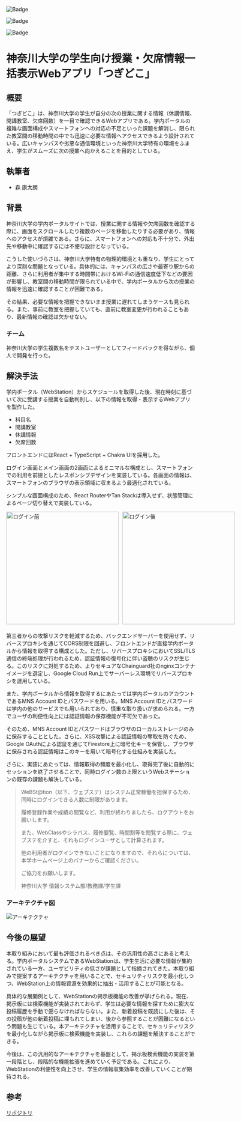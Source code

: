 <!-- DEPLOY_COMMIT -->
![Badge](https://img.shields.io/badge/Commit-657a3ed-blue?logo=github)
<!-- /DEPLOY_COMMIT -->
<!-- DEPLOY_DIGEST -->
![Badge](https://img.shields.io/badge/Image%20Digest-1c91a91-green?logo=docker)
<!-- /DEPLOY_DIGEST -->
<!-- SECURITY_CHECK -->
![Badge](https://img.shields.io/badge/Security%20Check-success-green?logo=socket)
<!-- /SECURITY_CHECK -->

# 神奈川大学の学生向け授業・欠席情報一括表示Webアプリ「つぎどこ」

## 概要

「つぎどこ」は、神奈川大学の学生が自分の次の授業に関する情報（休講情報、開講教室、欠席回数）を一目で確認できるWebアプリである。学内ポータルの複雑な画面構成やスマートフォンへの対応の不足といった課題を解消し、限られた教室間の移動時間の中でも迅速に必要な情報へアクセスできるよう設計されている。広いキャンパスや劣悪な通信環境といった神奈川大学特有の環境をふまえ、学生がスムーズに次の授業へ向かえることを目的としている。

## 執筆者

- 森 康太朗

## 背景

神奈川大学の学内ポータルサイトでは、授業に関する情報や欠席回数を確認する際に、画面をスクロールしたり複数のページを移動したりする必要があり、情報へのアクセスが煩雑である。さらに、スマートフォンへの対応も不十分で、外出先や移動中に確認するには不便な設計となっている。

こうした使いづらさは、神奈川大学特有の物理的環境とも重なり、学生にとってより深刻な問題となっている。具体的には、キャンパスの広さや最寄り駅からの距離、さらに利用者が集中する時間帯におけるWi-Fiの通信速度低下などの要因が影響し、教室間の移動時間が限られている中で、学内ポータルから次の授業の情報を迅速に確認することが困難である。

その結果、必要な情報を把握できないまま授業に遅れてしまうケースも見られる。また、事前に教室を把握していても、直前に教室変更が行われることもあり、最新情報の確認は欠かせない。

### チーム

神奈川大学の学生複数名をテストユーザーとしてフィードバックを得ながら、個人で開発を行った。

## 解決手法

学内ポータル（WebStation）からスケジュールを取得した後、現在時刻に基づいて次に受講する授業を自動判別し、以下の情報を取得・表示するWebアプリを製作した。

- 科目名
- 開講教室
- 休講情報
- 欠席回数

フロントエンドにはReact + TypeScript + Chakra UIを採用した。

ログイン画面とメイン画面の2画面によるミニマルな構成とし、スマートフォンでの利用を前提としたレスポンシブデザインを実装している。各画面の情報は、スマートフォンのブラウザの表示領域に収まるよう最適化されている。

シンプルな画面構成のため、React RouterやTan Stackは導入せず、状態管理によるページ切り替えで実装している。

<div style="display: flex; gap: 10px; margin-bottom: 20px;">
  <img src="./img/screenshot_before_login.png" alt="ログイン前" width="300">
  <img src="./img/screenshot_after_login.png" alt="ログイン後" width="300">
</div>

第三者からの攻撃リスクを軽減するため、バックエンドサーバーを使用せず、リバースプロキシを通じてCORS制限を回避し、フロントエンドが直接学内ポータルから情報を取得する構成とした。ただし、リバースプロキシにおいてSSL/TLS通信の終端処理が行われるため、認証情報の復号化に伴い盗聴のリスクが生じる。このリスクに対処するため、よりセキュアなChainguard社のnginxコンテナイメージを選定し、Google Cloud Run上でサーバーレス環境でリバースプロキシを運用している。

また、学内ポータルから情報を取得するにあたっては学内ポータルのアカウントであるMNS Account IDとパスワードを用いる。MNS Account IDとパスワードは学内の他のサービスでも用いられており、慎重な取り扱いが求められる。一方でユーザの利便性向上には認証情報の保存機能が不可欠であった。

そのため、MNS Account IDとパスワードはブラウザのローカルストレージのみに保存することとした。さらに、XSS攻撃による認証情報の奪取を防ぐため、Google OAuthによる認証を通じてFirestore上に暗号化キーを保管し、ブラウザに保存される認証情報はこのキーを用いて暗号化する仕組みを実装した。

さらに、実装にあたっては、情報取得の頻度を最小化し、取得完了後に自動的にセッションを終了させることで、同時ログイン数の上限というWebステーションの既存の課題も解決している。

> WeBSt@tion（以下、ウェブステ）はシステム正常稼働を担保するため、同時にログインできる人数に制限があります。
> 
> 履修登録作業や成績の閲覧など、利用が終わりましたら、ログアウトをお願いします。
> 
> また、WebClassやシラバス、履修要覧、時間割等を閲覧する際に、ウェブステを介すと、それもログインユーザとして計算されます。
> 
> 他の利用者がログインできないことになりますので、それらについては、本学ホームページ上のバナーからご確認ください。
> 
> ご協力をお願いします。
> 
> 
> 神奈川大学
> 情報システム部/教務課/学生課

### アーキテクチャ図
![アーキテクチャ](./img/architecture.png "アーキテクチャ")

## 今後の展望

本取り組みにおいて最も評価されるべき点は、その汎用性の高さにあると考える。学内ポータルシステムであるWebStationは、学生生活に必要な情報が集約されている一方、ユーザビリティの低さが課題として指摘されてきた。本取り組みで提案するアーキテクチャを用いることで、セキュリティリスクを最小化しつつ、WebStation上の情報資源を効果的に抽出・活用することが可能となる。

具体的な展開例として、WebStationの掲示板機能の改善が挙げられる。現在、掲示板には検索機能が実装されておらず、学生は必要な情報を探すために膨大な投稿履歴を手動で遡らなければならない。また、新着投稿を既読にした後は、その投稿が他の新着投稿に埋もれてしまい、後から参照することが困難になるという問題も生じている。本アーキテクチャを活用することで、セキュリティリスクを最小化しながら掲示板に検索機能を実装し、これらの課題を解決することができる。

今後は、この汎用的なアーキテクチャを基盤として、掲示板検索機能の実装を第一段階とし、段階的な機能拡張を進めていく予定である。これにより、WebStationの利便性を向上させ、学生の情報収集効率を改善していくことが期待される。

## 参考
[リポジトリ](https://github.com/m-dev672/tugidoko "リポジトリ")
